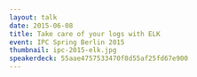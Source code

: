 ```yaml
---
layout: talk
date: 2015-06-08
title: Take care of your logs with ELK
event: IPC Spring Berlin 2015
thumbnail: ipc-2015-elk.jpg
speakerdeck: 55aae4757533470f8d55af25fd67e900
---
```

